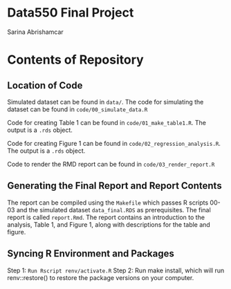 Data550 Final Project
================
Sarina Abrishamcar

# Contents of Repository

## Location of Code

Simulated dataset can be found in `data/`. The code for simulating the
dataset can be found in `code/00_simulate_data.R`

Code for creating Table 1 can be found in `code/01_make_table1.R`. The
output is a `.rds` object.

Code for creating Figure 1 can be found in
`code/02_regression_analysis.R`. The output is a `.rds` object.

Code to render the RMD report can be found in `code/03_render_report.R`

## Generating the Final Report and Report Contents

The report can be compiled using the `Makefile` which passes R scripts
00-03 and the simulated dataset `data_final.RDS` as prerequisites. The
final report is called `report.Rmd`. The report contains an introduction
to the analysis, Table 1, and Figure 1, along with descriptions for the
table and figure.

## Syncing R Environment and Packages

Step 1: `Run Rscript renv/activate.R`
Step 2: Run make install, which will run renv::restore() to restore the package versions on your computer.

